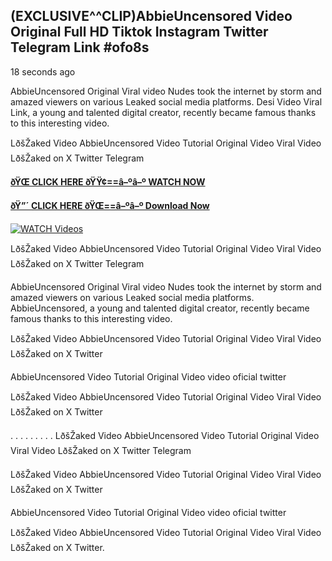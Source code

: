 ## (EXCLUSIVE^^CLIP)AbbieUncensored Video Original Full HD Tiktok Instagram Twitter Telegram Link #ofo8s

18 seconds ago

AbbieUncensored Original Viral video Nudes took the internet by storm and amazed viewers on various Leaked social media platforms. Desi Video Viral Link, a young and talented digital creator, recently became famous thanks to this interesting video.

LðšŽaked Video AbbieUncensored Video Tutorial Original Video Viral Video LðšŽaked on X Twitter Telegram

**[ðŸŒ CLICK HERE ðŸŸ¢==â–ºâ–º WATCH NOW](https://clips-mediaa.blogspot.com/2025/02/video-viral-download.html)**

**[ðŸ”´ CLICK HERE ðŸŒ==â–ºâ–º Download Now](https://clips-mediaa.blogspot.com/2025/02/video-viral-download.html)**

[![WATCH Videos](https://i.imgur.com/dJHk4Zq.gif)](https://clips-mediaa.blogspot.com/2025/02/video-viral-download.html)

LðšŽaked Video AbbieUncensored Video Tutorial Original Video Viral Video LðšŽaked on X Twitter Telegram

AbbieUncensored Original Viral video Nudes took the internet by storm and amazed viewers on various Leaked social media platforms. AbbieUncensored, a young and talented digital creator, recently became famous thanks to this interesting video.

LðšŽaked Video AbbieUncensored Video Tutorial Original Video Viral Video LðšŽaked on X Twitter

AbbieUncensored Video Tutorial Original Video video oficial twitter

LðšŽaked Video AbbieUncensored Video Tutorial Original Video Viral Video LðšŽaked on X Twitter

. . . . . . . . . LðšŽaked Video AbbieUncensored Video Tutorial Original Video Viral Video LðšŽaked on X Twitter Telegram

LðšŽaked Video AbbieUncensored Video Tutorial Original Video Viral Video LðšŽaked on X Twitter

AbbieUncensored Video Tutorial Original Video video oficial twitter

LðšŽaked Video AbbieUncensored Video Tutorial Original Video Viral Video LðšŽaked on X Twitter.